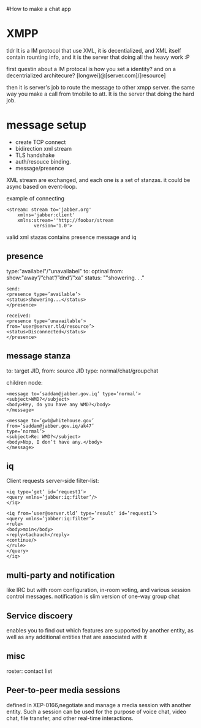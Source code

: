 #How to make a chat app

XMPP
====
tldr It is a IM protocol that use XML, it is decentialized, and XML itself contain rounting info, and it is the server that doing all the heavy work :P


first questin about a IM protocal is how you set a identity? and on a decentrialized architecure?
[longwei]@[server.com]/[resource]

then it is server's job to route the message to other xmpp server. the same way you make a call from tmobile to att.
It is the server that doing the hard job.

message setup
===
* create TCP connect
* bidirection xml stream
* TLS handshake
* auth/resouce binding.
* message/presence

XML stream are exchanged, and each one is a set of stanzas. it could be async based on event-loop.

example of connecting

```
<stream: stream to='jabber.org'
    xmlns='jabber:client'
    xmlns:stream=''http://foobar/stream
          version='1.0'>
```
valid xml stazas contains presence message and iq

presence
---
type:"availabel"/"unavailabel"
to: optinal
from:
show:"away”/”chat”/”dnd”/”xa”
status: ""showering. . ."


```
send:
<presence type=’available’>
<status>showering...</status>
</presence>

received:
<presence type=’unavailable’>
from=’user@server.tld/resource’>
<status>Disconnected</status>
</presence>
```

message stanza
---
to: target JID, 
from: source JID
type: normal/chat/groupchat

children node:
  <subject>
  <body>
  <thread>
  <x>
  
```
<message to=’saddam@jabber.gov.iq’ type=’normal’>
<subject>WMD?</subject>
<body>Hey, do you have any WMD?</body>
</message>

<message to=’gwb@whitehouse.gov’
from=’saddam@jabber.gov.iq/ak47’
type=’normal’>
<subject>Re: WMD?</subject>
<body>Nop, I don’t have any.</body>
</message>

```

iq
---
Client requests server-side filter-list:
```
<iq type=’get’ id=’request1’>
<query xmlns=’jabber:iq:filter’/>
</iq>

<iq from=’user@server.tld’ type=’result’ id=’request1’>
<query xmlns=’jabber:iq:filter’>
<rule>
<body>moin</body>
<reply>tachauch</reply>
<continue/>
</rule>
</query>
</iq>

```

multi-party and notification
---

like IRC but with room configuration, in-room voting, and various session control messages.
notification is slim version of one-way group chat

Service discoery
---
enables you to find out which features are supported by another entity, as well as any additional entities that are associated with it 

misc
---
roster: contact list


Peer-to-peer media sessions
---
defined in XEP-0166,negotiate and manage a media session with another entity. Such a session can be used for the purpose of voice chat, video chat, file transfer, and other real-time interactions.
